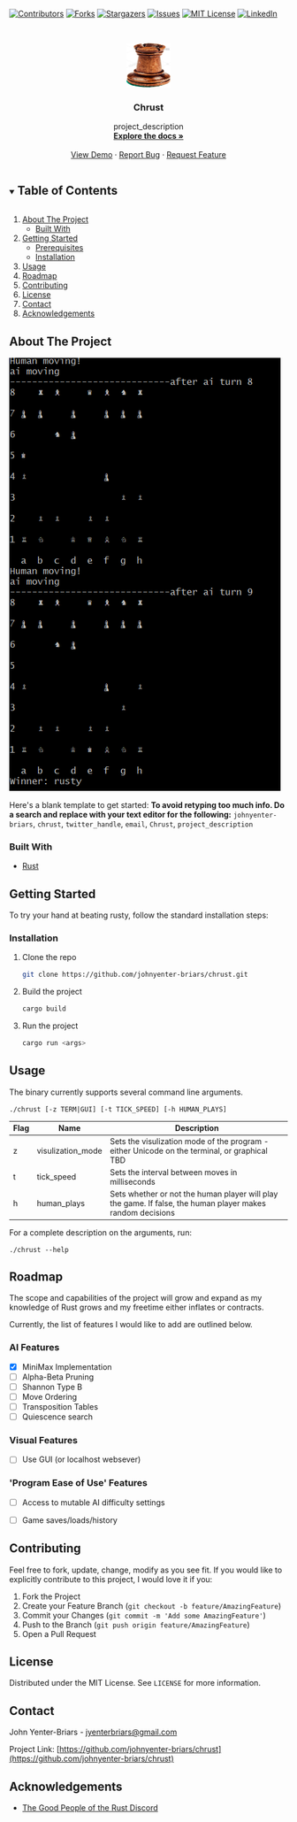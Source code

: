 <!--
*** Thanks for checking out the Best-README-Template. If you have a suggestion
*** that would make this better, please fork the repo and create a pull request
*** or simply open an issue with the tag "enhancement".
*** Thanks again! Now go create something AMAZING! :D
***
***
***
*** To avoid retyping too much info. Do a search and replace for the following:
*** johnyenter-briars, chrust, twitter_handle, email, Chrust, project_description
-->



<!-- PROJECT SHIELDS -->
<!--
*** I'm using markdown "reference style" links for readability.
*** Reference links are enclosed in brackets [ ] instead of parentheses ( ).
*** See the bottom of this document for the declaration of the reference variables
*** for contributors-url, forks-url, etc. This is an optional, concise syntax you may use.
*** https://www.markdownguide.org/basic-syntax/#reference-style-links
-->
[![Contributors][contributors-shield]][contributors-url]
[![Forks][forks-shield]][forks-url]
[![Stargazers][stars-shield]][stars-url]
[![Issues][issues-shield]][issues-url]
[![MIT License][license-shield]][license-url]
[![LinkedIn][linkedin-shield]][linkedin-url]



<!-- PROJECT LOGO -->
<br />
<p align="center">
  <a href="https://github.com/johnyenter-briars/chrust">
    <img src="images/logo.png" alt="Logo" width="80" height="80">
  </a>

  <h3 align="center">Chrust</h3>

  <p align="center">
    project_description
    <br />
    <a href="https://github.com/johnyenter-briars/chrust"><strong>Explore the docs »</strong></a>
    <br />
    <br />
    <a href="https://github.com/johnyenter-briars/chrust">View Demo</a>
    ·
    <a href="https://github.com/johnyenter-briars/chrust/issues">Report Bug</a>
    ·
    <a href="https://github.com/johnyenter-briars/chrust/issues">Request Feature</a>
  </p>
</p>



<!-- TABLE OF CONTENTS -->
<details open="open">
  <summary><h2 style="display: inline-block">Table of Contents</h2></summary>
  <ol>
    <li>
      <a href="#about-the-project">About The Project</a>
      <ul>
        <li><a href="#built-with">Built With</a></li>
      </ul>
    </li>
    <li>
      <a href="#getting-started">Getting Started</a>
      <ul>
        <li><a href="#prerequisites">Prerequisites</a></li>
        <li><a href="#installation">Installation</a></li>
      </ul>
    </li>
    <li><a href="#usage">Usage</a></li>
    <li><a href="#roadmap">Roadmap</a></li>
    <li><a href="#contributing">Contributing</a></li>
    <li><a href="#license">License</a></li>
    <li><a href="#contact">Contact</a></li>
    <li><a href="#acknowledgements">Acknowledgements</a></li>
  </ol>
</details>



<!-- ABOUT THE PROJECT -->
## About The Project

[![Product Name Screen Shot][product-screenshot]](https://example.com)

Here's a blank template to get started:
**To avoid retyping too much info. Do a search and replace with your text editor for the following:**
`johnyenter-briars`, `chrust`, `twitter_handle`, `email`, `Chrust`, `project_description`

### Built With

* [Rust](https://www.rust-lang.org/)

<!-- GETTING STARTED -->
## Getting Started

To try your hand at beating rusty, follow the standard installation steps:

### Installation

1. Clone the repo
   ```sh
   git clone https://github.com/johnyenter-briars/chrust.git
   ```
2. Build the project
   ```sh
   cargo build
   ```
3. Run the project
   ```sh
   cargo run <args>
   ```


<!-- USAGE EXAMPLES -->
## Usage

The binary currently supports several command line arguments.

```
./chrust [-z TERM|GUI] [-t TICK_SPEED] [-h HUMAN_PLAYS]
```

| Flag | Name | Description |
| ----------- | ----------- | ----------- |
| z | visulization_mode | Sets the visulization mode of the program - either Unicode on the terminal, or graphical TBD |
| t | tick_speed | Sets the interval between moves in milliseconds | 
| h | human_plays | Sets whether or not the human player will play the game. If false, the human player makes random decisions | 

For a complete description on the arguments, run:

```
./chrust --help
```


<!-- ROADMAP -->
## Roadmap

The scope and capabilities of the project will grow and expand as my knowledge of Rust grows and my freetime either inflates or contracts.

Currently, the list of features I would like to add are outlined below.

### AI Features
- [X] MiniMax Implementation
- [ ] Alpha-Beta Pruning
- [ ] Shannon Type B
- [ ] Move Ordering
- [ ] Transposition Tables
- [ ] Quiescence search

### Visual Features
- [ ] Use GUI (or localhost websever)

### 'Program Ease of Use' Features
- [ ] Access to mutable AI difficulty settings
- [ ] Game saves/loads/history


<!-- CONTRIBUTING -->
## Contributing

Feel free to fork, update, change, modify as you see fit. If you would like to explicitly contribute to this project, I would love it if you:

1. Fork the Project
2. Create your Feature Branch (`git checkout -b feature/AmazingFeature`)
3. Commit your Changes (`git commit -m 'Add some AmazingFeature'`)
4. Push to the Branch (`git push origin feature/AmazingFeature`)
5. Open a Pull Request



<!-- LICENSE -->
## License

Distributed under the MIT License. See `LICENSE` for more information.



<!-- CONTACT -->
## Contact

John Yenter-Briars - <jyenterbriars@gmail.com>

Project Link: [https://github.com/johnyenter-briars/chrust](https://github.com/johnyenter-briars/chrust)



<!-- ACKNOWLEDGEMENTS -->
## Acknowledgements

* [The Good People of the Rust Discord](https://discord.com/invite/rust)





<!-- MARKDOWN LINKS & IMAGES -->
<!-- https://www.markdownguide.org/basic-syntax/#reference-style-links -->
[contributors-shield]: https://img.shields.io/github/contributors/johnyenter-briars/repo.svg?style=for-the-badge
[contributors-url]: https://github.com/johnyenter-briars/chrust/graphs/contributors
[forks-shield]: https://img.shields.io/github/forks/johnyenter-briars/repo.svg?style=for-the-badge
[forks-url]: https://github.com/johnyenter-briars/chrust/network/members
[stars-shield]: https://img.shields.io/github/stars/johnyenter-briars/repo.svg?style=for-the-badge
[stars-url]: https://github.com/johnyenter-briars/chrust/stargazers
[issues-shield]: https://img.shields.io/github/issues/johnyenter-briars/repo.svg?style=for-the-badge
[issues-url]: https://github.com/johnyenter-briars/chrust/issues
[license-shield]: https://img.shields.io/github/license/johnyenter-briars/repo.svg?style=for-the-badge
[license-url]: https://github.com/johnyenter-briars/chrust/blob/master/LICENSE
[linkedin-shield]: https://img.shields.io/badge/-LinkedIn-black.svg?style=for-the-badge&logo=linkedin&colorB=555
[linkedin-url]: https://linkedin.com/in/johnyenter-briars
[product-screenshot]: images/screenshot.png